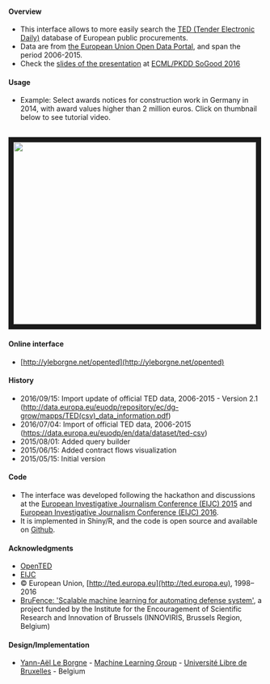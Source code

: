 #### Overview

* This interface allows to more easily search the [TED (Tender Electronic Daily)](http://ted.europa.eu/) database of European public procurements.
* Data are from [the European Union Open Data Portal](https://data.europa.eu/euodp/en/data/dataset/ted-csv), and span the period 2006-2015.
* Check the [slides of the presentation](http://ulb.ac.be/di/map/yleborgn/pub/presentation/LeBorgne_ECML-SoGood2016_OpenTED.pdf) at [ECML/PKDD SoGood 2016](https://sites.google.com/site/ecmlpkdd2016sogood/)

#### Usage 

* Example: Select awards notices for construction work in Germany in 2014, with award values higher than 2 million euros. Click on thumbnail below to see tutorial video.
<br>
<a href="http://www.dailymotion.com/video/x30u8db_open-ted-browsing-interface" target="_blank"><img src="http://s2.dmcdn.net/M6gve/x240-iio.jpg" 
 width="480" height="360" border="10" align="center"/></a>

#### Online interface 

* [http://yleborgne.net/opented](http://yleborgne.net/opented)

#### History

* 2016/09/15: Import update of official TED data, 2006-2015 - Version 2.1 (http://data.europa.eu/euodp/repository/ec/dg-grow/mapps/TED(csv)_data_information.pdf) 
* 2016/07/04: Import of official TED data, 2006-2015 (https://data.europa.eu/euodp/en/data/dataset/ted-csv)
* 2015/08/01: Added query builder
* 2015/06/15: Added contract flows visualization
* 2015/05/15: Initial version

#### Code

* The interface was developed following the hackathon and discussions at the [European Investigative Journalism Conference (EIJC) 2015](http://www.journalismfund.eu/EIJC15) and [European Investigative Journalism Conference (EIJC) 2016](http://www.journalismfund.eu/EIJC16).
* It is implemented in Shiny/R, and the code is open source and available on [Github](https://github.com/Yannael/OpenTED). 

#### Acknowledgments

* [OpenTED](http://ted.openspending.org)
* [EIJC](http://www.journalismfund.eu/EIJC15)
* © European Union, [http://ted.europa.eu](http://ted.europa.eu), 1998–2016
* [BruFence: 'Scalable machine learning for automating defense system'](http://www.securit-brussels.be/project/brufence), a project funded by the Institute for the Encouragement of Scientific Research and Innovation of Brussels (INNOVIRIS, Brussels Region, Belgium)

#### Design/Implementation

* [Yann-Aël Le Borgne](https://www.linkedin.com/in/yannaelb) - [Machine Learning Group](http://mlg.ulb.ac.be) - [Université Libre de Bruxelles](http://ulb.ac.be) - Belgium 

